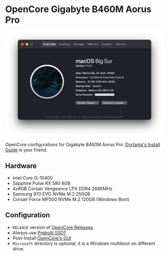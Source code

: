 OpenCore Gigabyte B460M Aorus Pro
=================================
![Screenshot](/art/screenshot.png)

OpenCore configurations for Gigabyte B460M Aorus Pro.
[Dortania's Install Guide](https://dortania.github.io/OpenCore-Install-Guide/) is your friend.

Hardware
--------
* Intel Core i5-10400
* Sapphire Pulse RX 580 8GB
* 4x8GB Corsair Vengeance LPX DDR4 2666MHz
* Samsung 970 EVO NVMe M.2 250GB
* Corsair Force MP300 NVMe M.2 120GB (Windows Boot)

Configuration
-------------
* `RELEASE` version of [OpenCore Releases](https://github.com/acidanthera/OpenCorePkg/releases).
* Always use [Prebuilt SSDT](https://dortania.github.io/Getting-Started-With-ACPI/ssdt-platform.html#desktop).
* Post-Install [OpenCore's GUI](https://dortania.github.io/OpenCore-Post-Install/cosmetic/gui.html#setting-up-opencores-gui)
* `Microsoft` directory is optional, it is a Windows multiboot on different drive.